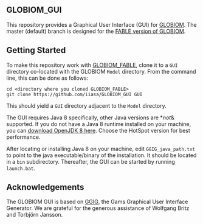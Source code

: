 ## GLOBIOM_GUI

This repository provides a Graphical User Interface (GUI) for [GLOBIOM](http://www.globiom.org/). The master (default) branch is designed for the [FABLE version of GLOBIOM](https://iiasa.github.io/GLOBIOM_FABLE/).

## Getting Started

To make this repository work with [GLOBIOM_FABLE](https://github.com/iiasa/GLOBIOM_FABLE), clone it to a ``GUI`` directory co-located with the GLOBIOM ``Model`` directory. From the command line, this can be done as follows:
```
cd <directory where you cloned GLOBIOM_FABLE>
git clone https://github.com/iiasa/GLOBIOM_GUI GUI
```
This should yield a ``GUI`` directory adjacent to the ``Model`` directory.

The GUI requires Java 8 specifically, other Java versions are **not*& supported. If you do not have a Java 8 runtime installed on your machine, you can [download OpenJDK 8 here](https://adoptopenjdk.net/). Choose the HotSpot version for best performance.

After locating or installing Java 8 on your machine, edit ``GGIG_java_path.txt`` to point to the java executable/binary of the installation. It should be located in a ``bin`` subdirectory. Thereafter, the GUI can be started by running ``launch.bat``.

## Acknowledgements

The GLOBIOM GUI is based on [GGIG](http://www.ilr.uni-bonn.de/em/rsrch/ggig/ggig_e.htm), the Gams Graphical User Interface Generator. We are grateful for the generous assistance of Wolfgang Britz and Torbjörn Jansson.